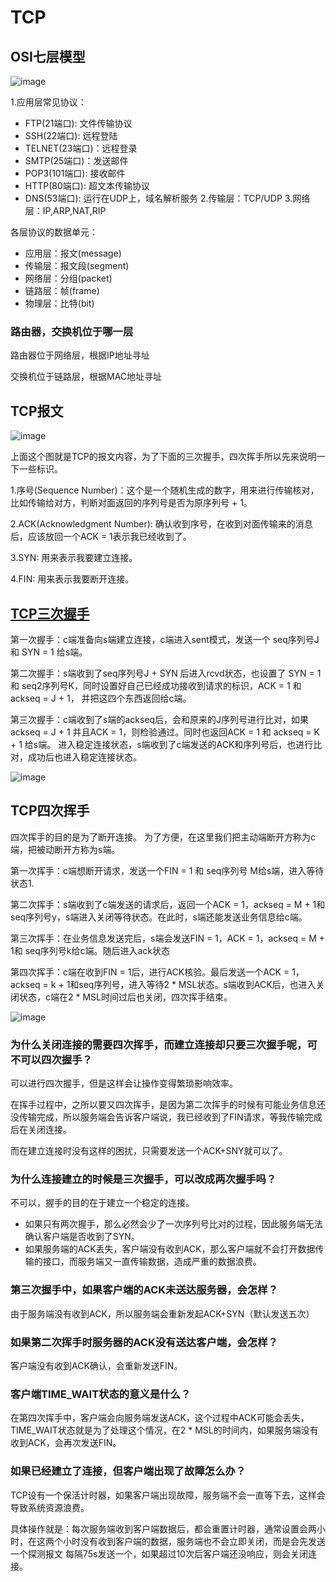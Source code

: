# TCP

## OSI七层模型
![image](https://user-images.githubusercontent.com/72189350/202831131-154807c5-b821-4b64-a297-c5808b941126.png)

1.应用层常见协议：
  - FTP(21端口): 文件传输协议
  - SSH(22端口): 远程登陆
  - TELNET(23端口)：远程登录
  - SMTP(25端口)：发送邮件
  - POP3(101端口): 接收邮件
  - HTTP(80端口): 超文本传输协议
  - DNS(53端口): 运行在UDP上，域名解析服务
2.传输层：TCP/UDP
3.网络层：IP,ARP,NAT,RIP


各层协议的数据单元：
- 应用层：报文(message)
- 传输层：报文段(segment)
- 网络层：分组(packet)
- 链路层：帧(frame)
- 物理层：比特(bit)

### 路由器，交换机位于哪一层

路由器位于网络层，根据IP地址寻址

交换机位于链路层，根据MAC地址寻址


## TCP报文
![image](https://user-images.githubusercontent.com/72189350/202832021-22d4affa-4e15-4087-858f-2a5bab5fb3c0.png)

上面这个图就是TCP的报文内容，为了下面的三次握手，四次挥手所以先来说明一下一些标识。

1.序号(Sequence Number)：这个是一个随机生成的数字，用来进行传输核对，比如传输给对方，判断对面返回的序列号是否为原序列号 + 1。

2.ACK(Acknowledgment Number): 确认收到序号，在收到对面传输来的消息后，应该放回一个ACK = 1表示我已经收到了。

3.SYN: 用来表示我要建立连接。

4.FIN: 用来表示我要断开连接。


## [TCP三次握手](https://blog.csdn.net/crazymakercircle/article/details/114527369)

第一次握手：c端准备向s端建立连接，c端进入sent模式，发送一个 seq序列号J 和 SYN = 1 给s端。

第二次握手：s端收到了seq序列号J + SYN 后进入rcvd状态，也设置了 SYN = 1 和 seq2序列号K，同时设置好自己已经成功接收到请求的标识，ACK = 1 和 ackseq = J + 1，
并把这四个东西返回给c端。

第三次握手：c端收到了s端的ackseq后，会和原来的J序列号进行比对，如果ackseq = J + 1 并且ACK = 1，则检验通过。同时也返回ACK = 1 和 ackseq = K + 1 给s端。
进入稳定连接状态，s端收到了c端发送的ACK和序列号后，也进行比对，成功后也进入稳定连接状态。

![image](https://user-images.githubusercontent.com/72189350/202832657-88aa5f18-b588-4fa1-b7da-09cbb886b22c.png)


## TCP四次挥手

四次挥手的目的是为了断开连接。
为了方便，在这里我们把主动端断开方称为c端，把被动断开方称为s端。

第一次挥手：c端想断开请求，发送一个FIN = 1 和 seq序列号 M给s端，进入等待状态1.

第二次挥手：s端收到了c端发送的请求后，返回一个ACK = 1，ackseq = M + 1和 seq序列号y，s端进入关闭等待状态。在此时，s端还能发送业务信息给c端。

第三次挥手：在业务信息发送完后，s端会发送FIN = 1，ACK = 1，ackseq = M + 1和 seq序列号k给c端。随后进入ack状态

第四次挥手：c端在收到FIN = 1后，进行ACK核验。最后发送一个ACK = 1，ackseq = k + 1和seq序列号，进入等待2 * MSL状态。s端收到ACK后，也进入关闭状态，c端在2 * MSL时间过后也关闭，四次挥手结束。

![image](https://user-images.githubusercontent.com/72189350/202832953-a97b9b05-141f-46af-a017-ba2649a18d53.png)


### 为什么关闭连接的需要四次挥手，而建立连接却只要三次握手呢，可不可以四次握手？

可以进行四次握手，但是这样会让操作变得繁琐影响效率。

在挥手过程中，之所以要又四次挥手，是因为第二次挥手的时候有可能业务信息还没传输完成，所以服务端会告诉客户端说，我已经收到了FIN请求，等我传输完成后在关闭连接。

而在建立连接时没有这样的困扰，只需要发送一个ACK+SNY就可以了。

### 为什么连接建立的时候是三次握手，可以改成两次握手吗？

不可以，握手的目的在于建立一个稳定的连接。

- 如果只有两次握手，那么必然会少了一次序列号比对的过程，因此服务端无法确认客户端是否收到了SYN。
- 如果服务端的ACK丢失，客户端没有收到ACK，那么客户端就不会打开数据传输的接口，而服务端又一直传输数据，造成严重的数据浪费。

### 第三次握手中，如果客户端的ACK未送达服务器，会怎样？

由于服务端没有收到ACK，所以服务端会重新发起ACK+SYN（默认发送五次）

### 如果第二次挥手时服务器的ACK没有送达客户端，会怎样？

客户端没有收到ACK确认，会重新发送FIN。

### 客户端TIME_WAIT状态的意义是什么？

在第四次挥手中，客户端会向服务端发送ACK，这个过程中ACK可能会丢失，TIME_WAIT状态就是为了处理这个情况，在2 * MSL的时间内，如果服务端没有收到ACK，会再次发送FIN。

### 如果已经建立了连接，但客户端出现了故障怎么办？

TCP设有一个保活计时器，如果客户端出现故障，服务端不会一直等下去，这样会导致系统资源浪费。

具体操作就是：每次服务端收到客户端数据后，都会重置计时器，通常设置会两小时，在这两个小时没有收到客户端的数据，服务端也不会立即关闭，而是会先发送一个探测报文
每隔75s发送一个，如果超过10次后客户端还没响应，则会关闭连接。
